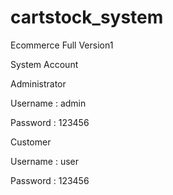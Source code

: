 # cartstock_system
 Ecommerce Full Version1
 
 
System Account


Administrator

Username : admin 

Password : 123456


Customer 

Username : user 

Password : 123456

